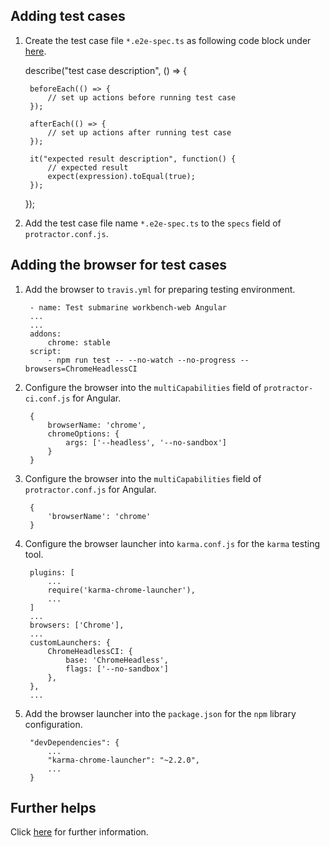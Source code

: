 ## Adding test cases

1. Create the test case file `*.e2e-spec.ts` as following code block under [here](./src/).

    describe("test case description", () => {

        beforeEach(() => {
            // set up actions before running test case
        });

        afterEach(() => {
            // set up actions after running test case
        });

        it("expected result description", function() {
            // expected result
            expect(expression).toEqual(true);
        });
    });

2. Add the test case file name `*.e2e-spec.ts` to the `specs` field of `protractor.conf.js`.

## Adding the browser for test cases

1. Add the browser to `travis.yml` for preparing testing environment.

        - name: Test submarine workbench-web Angular
        ...
        ...
        addons:
            chrome: stable
        script:
            - npm run test -- --no-watch --no-progress --browsers=ChromeHeadlessCI

2. Configure the browser into the `multiCapabilities` field of `protractor-ci.conf.js` for Angular.

        {
            browserName: 'chrome',
            chromeOptions: {
                args: ['--headless', '--no-sandbox']
            }
        }

3. Configure the browser into the `multiCapabilities` field of `protractor.conf.js` for Angular.

        {
            'browserName': 'chrome'
        }

4. Configure the browser launcher into `karma.conf.js` for the `karma` testing tool.  

        plugins: [
            ...
            require('karma-chrome-launcher'),
            ...
        ]
        ...
        browsers: ['Chrome'],
        ...
        customLaunchers: {
            ChromeHeadlessCI: {
                base: 'ChromeHeadless',
                flags: ['--no-sandbox']
            },
        },
        ...

5. Add the browser launcher into the `package.json` for the `npm` library configuration.    

        "devDependencies": {
            ...
            "karma-chrome-launcher": "~2.2.0",
            ...
        }


## Further helps

Click [here](https://angular.io/guide/testing) for further information.